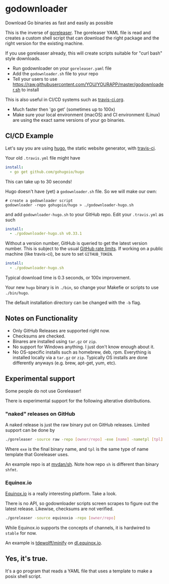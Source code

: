 # godownloader
Download Go binaries as fast and easily as possible

This is the inverse of [goreleaser](https://github.com/goreleaser/goreleaser).  The goreleaser YAML file is read and creates a custom shell script that can download the right package and the right version for the existing machine.

If you use goreleaser already, this will create scripts suitable for "curl bash" style downloads.

* Run godownloader on your `goreleaser.yaml` file
* Add the `godownloader.sh` file to your repo
* Tell your users to use https://raw.githubusercontent.com/YOU/YOURAPP/master/godownloader.sh to install

This is also useful in CI/CD systems such as [travis-ci.org](https://travis-ci.org).

* Much faster then 'go get' (sometimes up to 100x)
* Make sure your local environment (macOS) and CI environment (Linux) are using the exact same versions of your go binaries.

## CI/CD Example

Let's say you are using [hugo](https://gohugo.io), the static website generator, with [travis-ci](https://travis-ci.org).

Your old `.travis.yml` file might have 

```yaml
install:
  - go get github.com/gohugoio/hugo
```

This can take up to 30 seconds! 

Hugo doesn't have (yet) a `godownloader.sh` file.  So we will make our own:


```
# create a godownloader script
godownloader -repo gohugoio/hugo > ./godownloader-hugo.sh
```

and add `godownloader-hugo.sh` to your GitHub repo.  Edit your `.travis.yml` as such

```yaml
install:
  - ./godownloader-hugo.sh v0.33.1
```

Without a version number, GitHub is queried to get the latest version number.  This is subject to the usual [GitHub rate limits](https://developer.github.com/v3/#rate-limiting).  If working on a public machine (like travis-ci), be sure to set `GITHUB_TOKEN`.

```yaml
install:
  - ./godownloader-hugo.sh
```

Typical download time is 0.3 seconds, or 100x improvement. 

Your new `hugo` binary is in `./bin`, so change your Makefie or scripts to use `./bin/hugo`. 

The default installation directory can be changed with the `-b` flag.

## Notes on Functionality

* Only GitHub Releases are supported right now.
* Checksums are checked.
* Binares are installed using `tar.gz` or `zip`. 
* No support for Windows anything.  I just don't know enough about it.
* No OS-specific installs such as homebrew, deb, rpm.  Everything is installed locally via a `tar.gz` or `zip`.  Typically OS installs are done differently anyways (e.g. brew, apt-get, yum, etc).

## Experimental support

Some people do not use Goreleaser!  

There is experimental support for the following alterative distributions.

### "naked" releases on GitHub

A naked release is just the raw binary put on GitHub releases.  Limited support can be done by

```bash
./goreleaser -source raw -repo [owner/repo] -exe [name] -nametpl [tpl]
```

Where `exe` is the final binary name, and `tpl` is the same type of name template that Goreleaser uses.

An example repo is at [mvdan/sh](https://github.com/mvdan/sh/releases). Note how repo `sh` is different than binary `shfmt`.

### Equinox.io

[Equinox.io](https://equinox.io) is a really interesting platform.  Take a look.

There is no API, so godownloader scripts screen scrapes to figure out the latest release.  Likewise, checksums are not verified.

```bash
./goreleaser -source equinoxio -repo [owner/repo]
```

While Equinox.io supports the concepts of channels, it is hardwired to `stable` for now.

An example is [tdewolff/minify](https://github.com/tdewolff/minify) on [dl.equinox.io](https://dl.equinox.io/tdewolff/minify/stable).

## Yes, it's true.

It's a go program that reads a YAML file that uses a template to make a posix shell script.

